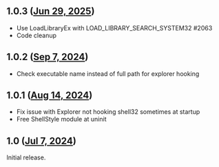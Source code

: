 ## 1.0.3 ([Jun 29, 2025](https://github.com/ramensoftware/windhawk-mods/blob/e82911698b507bbac08ec0bda87ab865d020ad14/mods/uifile-override.wh.cpp))

* Use LoadLibraryEx with LOAD_LIBRARY_SEARCH_SYSTEM32 #2063
* Code cleanup

## 1.0.2 ([Sep 7, 2024](https://github.com/ramensoftware/windhawk-mods/blob/64075c826be2989a7d02742caa12efe29c40bd1f/mods/uifile-override.wh.cpp))

* Check executable name instead of full path for explorer hooking

## 1.0.1 ([Aug 14, 2024](https://github.com/ramensoftware/windhawk-mods/blob/632302ab902c1d9adb22ad003bb27e41897ca79e/mods/uifile-override.wh.cpp))

* Fix issue with Explorer not hooking shell32 sometimes at startup
* Free ShellStyle module at uninit

## 1.0 ([Jul 7, 2024](https://github.com/ramensoftware/windhawk-mods/blob/5a35e8af0e0dedd36d5dc3b800cba300739a518c/mods/uifile-override.wh.cpp))

Initial release.
